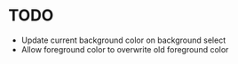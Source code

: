 # TODO
- Update current background color on background select
- Allow foreground color to overwrite old foreground color
